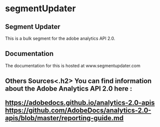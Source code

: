 # segmentUpdater
<h2> Segment Updater </h2>

This is a bulk segment for the adobe analytics API 2.0.

<h2> Documentation </h2>
The documentation for this is hosted at www.segmentupdater.com

<h2>Others Sources<.h2>
You can find information about the Adobe Analytics API 2.0 here :

https://adobedocs.github.io/analytics-2.0-apis
https://github.com/AdobeDocs/analytics-2.0-apis/blob/master/reporting-guide.md
